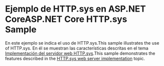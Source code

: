 # <a name="aspnet-core-httpsys-sample"></a><span data-ttu-id="512d6-101">Ejemplo de HTTP.sys en ASP.NET Core</span><span class="sxs-lookup"><span data-stu-id="512d6-101">ASP.NET Core HTTP.sys Sample</span></span>

<span data-ttu-id="512d6-102">En este ejemplo se indica el uso de HTTP.sys.</span><span class="sxs-lookup"><span data-stu-id="512d6-102">This sample illustrates the use of HTTP.sys.</span></span> <span data-ttu-id="512d6-103">En él se muestran las características descritas en el tema [Implementación del servidor web HTTP.sys](https://docs.microsoft.com/aspnet/core/fundamentals/servers/httpsys).</span><span class="sxs-lookup"><span data-stu-id="512d6-103">This sample demonstrates the features described in the [HTTP.sys web server implementation](https://docs.microsoft.com/aspnet/core/fundamentals/servers/httpsys) topic.</span></span>
